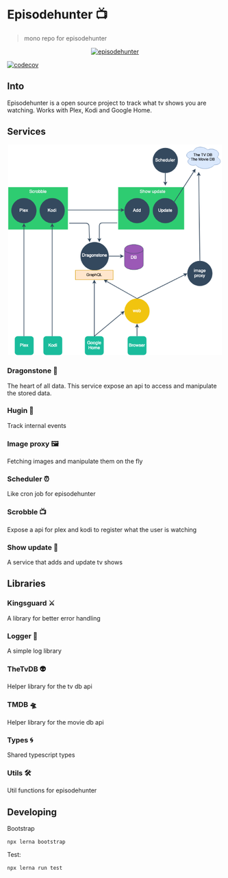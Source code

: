 # Episodehunter 📺

> mono repo for episodehunter

<p align="center">
  <a href="https://episodehunter.tv/">
    <img alt="episodehunter" src="https://avatars2.githubusercontent.com/u/16175008" width="100">
  </a>
</p>

[![codecov](https://codecov.io/gh/episodehunter/episodehunter/branch/master/graph/badge.svg)](https://codecov.io/gh/episodehunter/episodehunter)

## Into

Episodehunter is a open source project to track what tv shows you are watching. Works with Plex, Kodi and Google Home.

## Services

<p align="center">
  <img alt="service map" src="images/map.png" width="500">
</p>

### Dragonstone 🏯

The heart of all data. This service expose an api to access and manipulate the stored data.

### Hugin 🦉

Track internal events

### Image proxy 🖼

Fetching images and manipulate them on the fly

### Scheduler ⏰

Like cron job for episodehunter

### Scrobble 📺

Expose a api for plex and kodi to register what the user is watching

### Show update 🔄

A service that adds and update tv shows

## Libraries

### Kingsguard ⚔️

A library for better error handling

### Logger 📗

A simple log library

### TheTvDB 👽

Helper library for the tv db api

### TMDB 🛸

Helper library for the movie db api

### Types 🌀

Shared typescript types

### Utils 🛠

Util functions for episodehunter

## Developing

Bootstrap

```
npx lerna bootstrap
```

Test:

```
npx lerna run test
```
